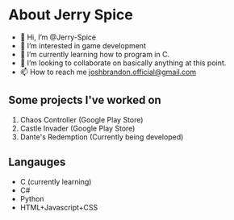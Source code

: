 # About Jerry Spice
- 👋 Hi, I’m @Jerry-Spice
- 👀 I’m interested in game development
- 🌱 I’m currently learning how to program in C.
- 💞️ I’m looking to collaborate on basically anything at this point.
- 📫 How to reach me joshbrandon.official@gmail.com

## Some projects I've worked on
 1. Chaos Controller (Google Play Store)
 2. Castle Invader (Google Play Store)
 3. Dante's Redemption (Currently being developed)


## Langauges
 - C (currently learning)
 - C#
 - Python
 - HTML+Javascript+CSS
